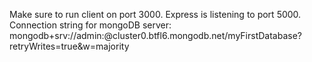 Make sure to run client on port 3000.
Express is listening to port 5000.
Connection string for mongoDB server: mongodb+srv://admin:<password>@cluster0.btfl6.mongodb.net/myFirstDatabase?retryWrites=true&w=majority
